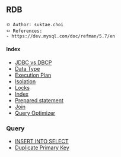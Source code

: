 ## RDB

```
ㅁ Author: suktae.choi
ㅁ References:
- https://dev.mysql.com/doc/refman/5.7/en
```

#### Index
- [JDBC vs DBCP](jdbc-dbcp)
- [Data Type](datatype)
- [Execution Plan](execution-plan)
- [Isolation](isolation)
- [Locks](locks)
- [Index](index)
- [Prepared statement](prepared-statement)
- [Join](join)
- [Query Optimizer](http://sungsoo.github.io/2014/05/24/query-optimizer.html)

### Query

- [INSERT INTO SELECT](insert-into-select)
- [Duplicate Primary Key](duplicate-primary-key)

